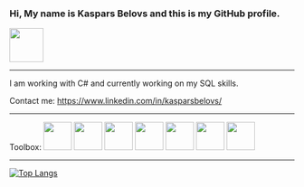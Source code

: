 ### Hi, My name is Kaspars Belovs and this is my GitHub profile. 
<img src = "https://media.giphy.com/media/LOnt6uqjD9OexmQJRB/giphy.gif" width = "60px">

---
I am working with C#
and currently working on my SQL skills. 

Contact me: https://www.linkedin.com/in/kasparsbelovs/

---

Toolbox: <image src = "https://github.com/devicons/devicon/blob/master/icons/csharp/csharp-original.svg" width="50" height="50" /> <image src = "https://github.com/devicons/devicon/blob/master/icons/dot-net/dot-net-plain-wordmark.svg" width="50" height="50" />
<image src = "https://github.com/devicons/devicon/blob/master/icons/javascript/javascript-original.svg" width="50" height="50" />
<image src = "https://github.com/devicons/devicon/blob/master/icons/java/java-original-wordmark.svg" width="50" height="50" />
<image src = "https://cdn.worldvectorlogo.com/logos/sqlite.svg" width="50" height="50" />
<image src = "https://cdn.worldvectorlogo.com/logos/nodejs-1.svg" width="50" height="50" />
<image src = "https://github.com/devicons/devicon/blob/master/icons/git/git-original.svg" width="50" height="50" />

---

[![Top Langs](https://github-readme-stats.vercel.app/api/top-langs/?username=KasparsBelovs&theme=radical)](https://github.com/anuraghazra/github-readme-stats)


<!--
**KasparsBelovs/KasparsBelovs** is a ✨ _special_ ✨ repository because its `README.md` (this file) appears on your GitHub profile.

Here are some ideas to get you started:

- 🔭 I’m currently working on ...
- 🌱 I’m currently learning ...
- 👯 I’m looking to collaborate on ...
- 🤔 I’m looking for help with ...
- 💬 Ask me about ...
- 📫 How to reach me: ...
- 😄 Pronouns: ...
- ⚡ Fun fact: ...
-->
